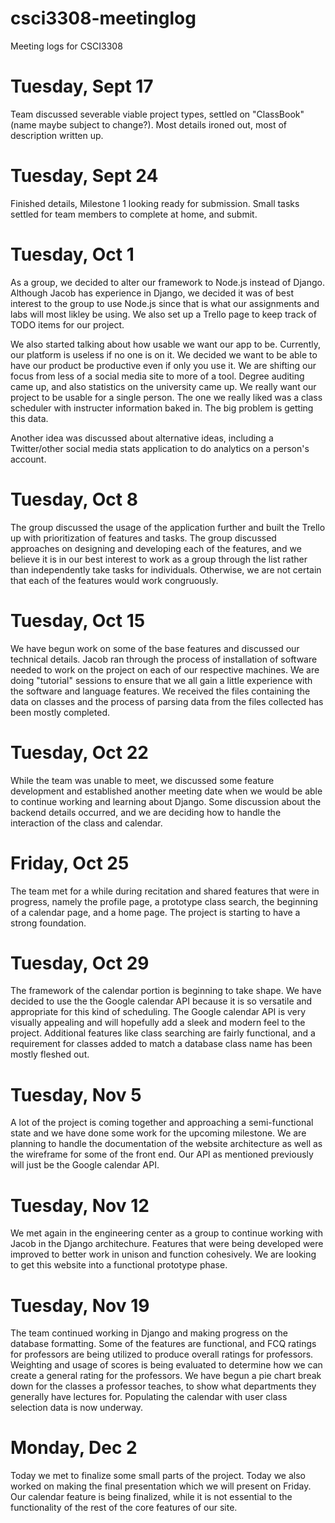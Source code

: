 # csci3308-meetinglog
Meeting logs for CSCI3308

# Tuesday, Sept 17
Team discussed severable viable project types, settled on  "ClassBook" (name maybe subject to change?). Most details ironed out, most of description written up.

# Tuesday, Sept 24
Finished details, Milestone 1 looking ready for submission. Small tasks settled for team members to complete at home, and submit.

# Tuesday, Oct 1
As a group, we decided to alter our framework to Node.js instead of Django. Although Jacob has experience in Django, we decided it was of
best interest to the group to use Node.js since that is what our assignments and labs will most likley be using. We also set up a Trello
page to keep track of TODO items for our project. 

We also started talking about how usable we want our app to be. Currently, our platform is useless if no one is on it. We decided we want
to be able to have our product be productive even if only you use it. We are shifting our focus from less of a social media site to more
of a tool. Degree auditing came up, and also statistics on the university came up. We really want our project to be usable for a single
person. The one we really liked was a class scheduler with instructer information baked in. The big problem is getting this data.

Another idea was discussed about alternative ideas, including a Twitter/other social media stats application to do analytics on a person's
account.

# Tuesday, Oct 8
The group discussed the usage of the application further and built the Trello up with prioritization of features and tasks. The group discussed approaches on designing and developing each of the features, and we believe it is in our best interest to work as a group through the list rather than independently take tasks for individuals. Otherwise, we are not certain that each of the features would work congruously.

# Tuesday, Oct 15
We have begun work on some of the base features and discussed our technical details. Jacob ran through the process of installation of software needed to work on the project on each of our respective machines. We are doing "tutorial" sessions to ensure that we all gain a little experience with the software and language features. We received the files containing the data on classes and the process of parsing data from the files collected has been mostly completed.

# Tuesday, Oct 22
While the team was unable to meet, we discussed some feature development and established another meeting date when we would be able to continue working and learning about Django. Some discussion about the backend details occurred, and we are deciding how to handle the interaction of the class and calendar.

# Friday, Oct 25
The team met for a while during recitation and shared features that were in progress, namely the profile page, a prototype class search, the beginning of a calendar page, and a home page. The project is starting to have a strong foundation.

# Tuesday, Oct 29
The framework of the calendar portion is beginning to take shape. We have decided to use the the Google calendar API because it is so versatile and appropriate for this kind of scheduling. The Google calendar API is very visually appealing and will hopefully add a sleek and modern feel to the project. Additional features like class searching are fairly functional, and a requirement for classes added to match a database class name has been mostly fleshed out.

# Tuesday, Nov 5
A lot of the project is coming together and approaching a semi-functional state and we have done some work for the upcoming milestone. We are planning to handle the documentation of the website architecture as well as the wireframe for some of the front end. Our API as mentioned previously will just be the Google calendar API.

# Tuesday, Nov 12
We met again in the engineering center as a group to continue working with Jacob in the Django architechure. Features that were being developed were improved to better work in unison and function cohesively. We are looking to get this website into a functional prototype phase.


# Tuesday, Nov 19
The team continued working in Django and making progress on the database formatting. Some of the features are functional, and FCQ ratings for professors are being utilized to produce overall ratings for professors. Weighting and usage of scores is being evaluated to determine how we can create a general rating for the professors. We have begun a pie chart break down for the classes a professor teaches, to show what departments they generally have lectures for. Populating the calendar with user class selection data is now underway.

# Monday, Dec 2
Today we met to finalize some small parts of the project. Today we also worked on making the final presentation which we will present on Friday. Our calendar feature is being finalized, while it is not essential to the functionality of the rest of the core features of our site.

